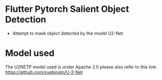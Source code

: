 # Flutter Pytorch Salient Object Detection
 -  Attempt to mask object detected by the model U2-Net
# Model used
The  U2NETP model used is under Apache 2.0
please also refer to this link: https://github.com/xuebinqin/U-2-Net
